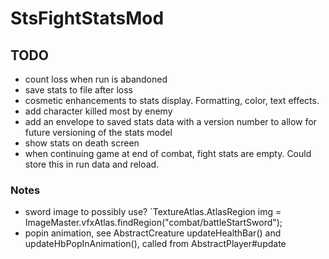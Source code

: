 # StsFightStatsMod

## TODO
- count loss when run is abandoned
- save stats to file after loss
- cosmetic enhancements to stats display. Formatting, color, text effects.
- add character killed most by enemy
- add an envelope to saved stats data with a version number to allow for future versioning of the stats model
- show stats on death screen
- when continuing game at end of combat, fight stats are empty. Could store this in run data and reload.

### Notes

- sword image to possibly use? `TextureAtlas.AtlasRegion img = ImageMaster.vfxAtlas.findRegion("combat/battleStartSword");
- popin animation, see AbstractCreature updateHealthBar() and updateHbPopInAnimation(), called from AbstractPlayer#update